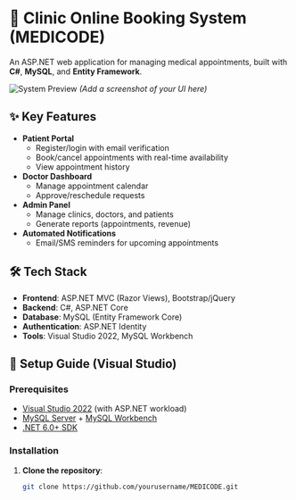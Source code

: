 # 🏥 Clinic Online Booking System (MEDICODE)

An ASP.NET web application for managing medical appointments, built with **C#**, **MySQL**, and **Entity Framework**.

![System Preview](screenshot.png) *(Add a screenshot of your UI here)*

## ✨ Key Features
- **Patient Portal**  
  - Register/login with email verification  
  - Book/cancel appointments with real-time availability  
  - View appointment history  
- **Doctor Dashboard**  
  - Manage appointment calendar  
  - Approve/reschedule requests  
- **Admin Panel**  
  - Manage clinics, doctors, and patients  
  - Generate reports (appointments, revenue)  
- **Automated Notifications**  
  - Email/SMS reminders for upcoming appointments  

## 🛠 Tech Stack
- **Frontend**: ASP.NET MVC (Razor Views), Bootstrap/jQuery  
- **Backend**: C#, ASP.NET Core  
- **Database**: MySQL (Entity Framework Core)  
- **Authentication**: ASP.NET Identity  
- **Tools**: Visual Studio 2022, MySQL Workbench  

## 🚀 Setup Guide (Visual Studio)

### Prerequisites
- [Visual Studio 2022](https://visualstudio.microsoft.com/) (with ASP.NET workload)
- [MySQL Server](https://dev.mysql.com/downloads/) + [MySQL Workbench](https://www.mysql.com/products/workbench/)
- [.NET 6.0+ SDK](https://dotnet.microsoft.com/download)

### Installation
1. **Clone the repository**:
   ```bash
   git clone https://github.com/yourusername/MEDICODE.git
